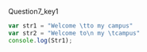 Question7_key1


```javascript
var str1 = "Welcome \tto my campus"
var str2 = "Welcome to\n my \tcampus"
console.log(Str1);
```
